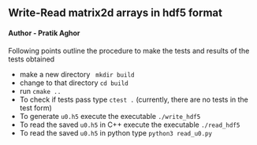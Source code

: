 ## Write-Read matrix2d arrays in hdf5 format 
#### Author - Pratik Aghor

Following points outline the procedure to make the tests and results of the tests obtained

* make a new directory ``` mkdir build```
* change to that directory ```cd build```
* run ```cmake ..```
* To check if tests pass type ```ctest .``` (currently, there are no tests in the test form)
* To generate ```u0.h5``` execute the executable ```./write_hdf5```
* To read the saved ```u0.h5``` in C++ execute the executable ```./read_hdf5```
* To read the saved ```u0.h5``` in python type ```python3 read_u0.py```



